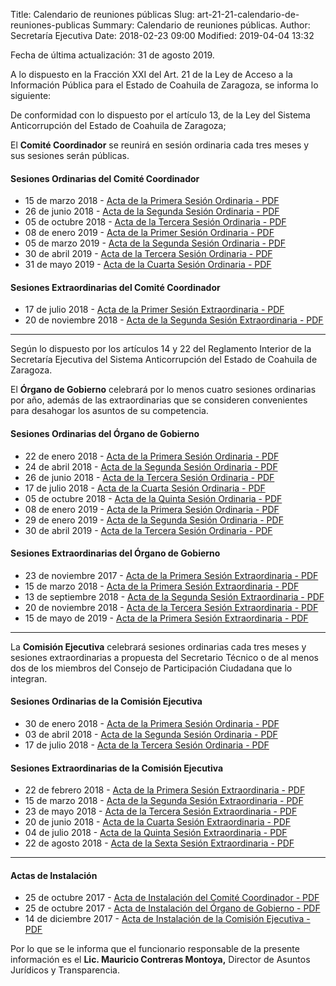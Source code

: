 Title: Calendario de reuniones públicas
Slug: art-21-21-calendario-de-reuniones-publicas
Summary: Calendario de reuniones públicas.
Author: Secretaría Ejecutiva
Date: 2018-02-23 09:00
Modified: 2019-04-04 13:32


Fecha de última actualización: 31 de agosto 2019.

A lo dispuesto en la Fracción XXI del Art. 21 de la Ley de Acceso a la Información Pública para el Estado de Coahuila de Zaragoza, se informa lo siguiente:

De conformidad con lo dispuesto por el artículo 13, de la Ley del Sistema Anticorrupción del Estado de Coahuila de Zaragoza;

El **​Comité Coordinador** ​se reunirá en sesión ordinaria cada tres meses y sus sesiones serán públicas.

#### Sesiones Ordinarias del Comité Coordinador

* 15 de marzo 2018   - [Acta de la Primera Sesión Ordinaria - PDF](2018-03-15-primera-sesion-ordinaria-comite-coordinador.pdf)
* 26 de junio 2018   - [Acta de la Segunda Sesión Ordinaria - PDF](2018-06-26-segunda-sesion-ordinaria-comite-coordinador.pdf)
* 05 de octubre 2018 - [Acta de la Tercera Sesión Ordinaria - PDF](2018-10-05-tercera-sesion-ordinaria-comite-coordinador.pdf)
* 08 de enero 2019   - [Acta de la Primer Sesión Ordinaria  - PDF](2019-01-08-primera-sesion-ordinaria-comite-coordinador.pdf)
* 05 de marzo 2019   - [Acta de la Segunda Sesión Ordinaria - PDF](2019-03-05-segunda-sesion-ordinaria-comite-coordinador.pdf)
* 30 de abril 2019   - [Acta de la Tercera Sesión Ordinaria - PDF](2019-04-30-tercera-sesion-ordinaria-comite-coordinador.pdf)
* 31 de mayo 2019    - [Acta de la Cuarta Sesión Ordinaria  - PDF](2019-05-31-cuarta-sesion-ordinaria-comite-coordinador.pdf)

#### Sesiones Extraordinarias del Comité Coordinador

* 17 de julio 2018     - [Acta de la Primer Sesión Extraordinaria - PDF](2018-07-17-primera-sesion-extraordinaria-comite-coordinador.pdf)
* 20 de noviembre 2018 - [Acta de la Segunda Sesión Extraordinaria - PDF](2018-11-20-segunda-sesion-extraordinaria-comite-coordinador.pdf)

---

Según lo dispuesto por los artículos 14 y 22 del Reglamento Interior de la Secretaría Ejecutiva del Sistema Anticorrupción del Estado de Coahuila de Zaragoza.

El **Órgano de Gobierno** celebrará por lo menos cuatro sesiones ordinarias por año, además de las extraordinarias que se consideren convenientes para desahogar los asuntos de su competencia.

#### Sesiones Ordinarias del Órgano de Gobierno

* 22 de enero 2018   - [Acta de la Primera Sesión Ordinaria - PDF](2018-01-22-primera-sesion-ordinaria-organo-de-gobierno.pdf)
* 24 de abril 2018   - [Acta de la Segunda Sesión Ordinaria - PDF](2018-04-24-segunda-sesion-ordinaria-organo-de-gobierno.pdf)
* 26 de junio 2018   - [Acta de la Tercera Sesión Ordinaria - PDF](2018-06-26-tercera-sesion-ordinaria-organo-de-gobierno.pdf)
* 17 de julio 2018   - [Acta de la Cuarta Sesión Ordinaria  - PDF](2018-07-17-cuarta-sesion-ordinaria-organo-de-gobierno.pdf)
* 05 de octubre 2018 - [Acta de la Quinta Sesión Ordinaria  - PDF](2018-10-05-quinta-sesion-ordinaria-organo-de-gobierno.pdf)
* 08 de enero 2019   - [Acta de la Primera Sesión Ordinaria - PDF](2019-01-08-primera-sesion-ordinaria-organo-de-gobierno.pdf)
* 29 de enero 2019   - [Acta de la Segunda Sesión Ordinaria - PDF](2019-01-29-segunda-sesion-ordinaria-organo-de-gobierno.pdf)
* 30 de abril 2019   - [Acta de la Tercera Sesión Ordinaria - PDF](2019-04-30-tercera-sesion-ordinaria-organo-de-gobierno.pdf)

#### Sesiones Extraordinarias del Órgano de Gobierno

* 23 de noviembre 2017  - [Acta de la Primera Sesión Extraordinaria - PDF](2017-11-23-primera-sesion-extraordinaria-organo-de-gobierno.pdf)
* 15 de marzo 2018      - [Acta de la Primera Sesión Extraordinaria - PDF](2018-03-15-primera-sesion-extraordinaria-organo-de-gobierno.pdf)
* 13 de septiembre 2018 - [Acta de la Segunda Sesión Extraordinaria - PDF](2018-09-13-segunda-sesion-extraordinaria-organo-de-gobierno.pdf)
* 20 de noviembre 2018  - [Acta de la Tercera Sesión Extraordinaria - PDF](2018-11-20-tercera-sesion-extraordinaria-organo-de-gobierno.pdf)
* 15 de mayo de 2019    - [Acta de la Primera Sesión Extraordinaria - PDF](2019-05-15-primera-sesion-extraordinaria-organo-de-gobierno.pdf)

---

La **Comisión Ejecutiva** celebrará sesiones ordinarias cada tres meses y sesiones extraordinarias a propuesta del Secretario Técnico o de al menos dos de los miembros del Consejo de Participación Ciudadana que lo integran.

#### Sesiones Ordinarias de la Comisión Ejecutiva

* 30 de enero 2018 - [Acta de la Primera Sesión Ordinaria - PDF](2018-01-30-primera-sesion-ordinaria-comision-ejecutiva.pdf)
* 03 de abril 2018 - [Acta de la Segunda Sesión Ordinaria - PDF](2018-04-03-segunda-sesion-ordinaria-comision-ejecutiva.pdf)
* 17 de julio 2018 - [Acta de la Tercera Sesión Ordinaria - PDF](2018-07-17-tercera-sesion-ordinaria-comision-ejecutiva.pdf)

#### Sesiones Extraordinarias de la Comisión Ejecutiva

* 22 de febrero 2018 - [Acta de la Primera Sesión Extraordinaria - PDF](2018-02-22-primera-sesion-extraordinaria-comision-ejecutiva.pdf)
* 15 de marzo 2018   - [Acta de la Segunda Sesión Extraordinaria - PDF](2018-03-15-segunda-sesion-extraordinaria-comision-ejecutiva.pdf)
* 23 de mayo 2018    - [Acta de la Tercera Sesión Extraordinaria - PDF](2018-05-23-tercera-sesion-extraordinaria-comision-ejecutiva.pdf)
* 20 de junio 2018   - [Acta de la Cuarta Sesión Extraordinaria  - PDF](2018-06-20-cuarta-sesion-extraordinaria-comision-ejecutiva.pdf)
* 04 de julio 2018   - [Acta de la Quinta Sesión Extraordinaria  - PDF](2018-07-04-quinta-sesion-extraordinaria-comision-ejecutiva.pdf)
* 22 de agosto 2018  - [Acta de la Sexta Sesión Extraordinaria   - PDF](2018-08-22-sexta-sesion-extraordinaria-comision-ejecutiva.pdf)

---

#### Actas de Instalación

* 25 de octubre 2017   - [Acta de Instalación del Comité Coordinador   - PDF](2017-10-25-acta-instalacion-comite-coordinador.pdf)
* 25 de octubre 2017   - [Acta de Instalación del Órgano de Gobierno   - PDF](2017-10-25-acta-instalacion-organo-de-gobierno.pdf)
* 14 de diciembre 2017 - [Acta de Instalación de la Comisión Ejecutiva - PDF](2017-12-14-acta-instalacion-comision-ejecutiva.pdf)

Por lo que se le informa que el funcionario responsable de la presente información es el **Lic. Mauricio Contreras Montoya,** Director de Asuntos Jurídicos y Transparencia.
